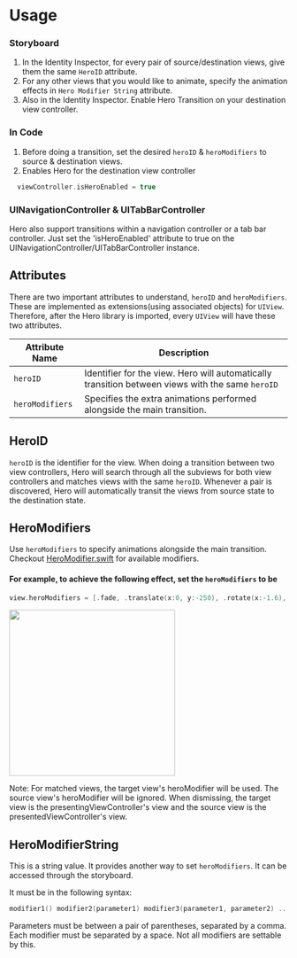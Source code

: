 # Usage

### Storyboard

1. In the Identity Inspector, for every pair of source/destination views, give them the same `HeroID` attribute.
3. For any other views that you would like to animate, specify the animation effects in `Hero Modifier String` attribute.
4. Also in the Identity Inspector. Enable Hero Transition on your destination view controller.

### In Code

1. Before doing a transition, set the desired `heroID` & `heroModifiers` to source & destination views.
2. Enables Hero for the destination view controller

  ```swift
    viewController.isHeroEnabled = true
  ```

### UINavigationController & UITabBarController

Hero also support transitions within a navigation controller or a tab bar controller.
Just set the 'isHeroEnabled' attribute to true on the UINavigationController/UITabBarController instance.

## Attributes
There are two important attributes to understand, `heroID` and `heroModifiers`. These are implemented as extensions(using associated objects) for `UIView`. Therefore, after the Hero library is imported, every `UIView` will have these two attributes.

| Attribute Name | Description |
| --- | --- |
| `heroID`    | Identifier for the view. Hero will automatically transition between views with the same `heroID` |
| `heroModifiers` | Specifies the extra animations performed alongside the main transition. |

## HeroID

`heroID` is the identifier for the view. When doing a transition between two view controllers,
Hero will search through all the subviews for both view controllers and matches views with the same `heroID`. Whenever a pair is discovered,
Hero will automatically transit the views from source state to the destination state.

## HeroModifiers

Use `heroModifiers` to specify animations alongside the main transition. Checkout [HeroModifier.swift](https://github.com/lkzhao/Hero/blob/master/Sources/HeroModifier.swift) for available modifiers.

#### For example, to achieve the following effect, set the `heroModifiers` to be

```swift
view.heroModifiers = [.fade, .translate(x:0, y:-250), .rotate(x:-1.6), .scale(1.5)]
```

<img src="https://github.com/lkzhao/Hero/blob/master/Resources/heroTransition.gif?raw=true" width="300">

Note: For matched views, the target view's heroModifier will be used. The source view's heroModifier will be ignored. When dismissing, the target view is the presentingViewController's view and the source view is the presentedViewController's view.

## HeroModifierString

This is a string value. It provides another way to set `heroModifiers`. It can be accessed through the storyboard.

It must be in the following syntax:

```swift
modifier1() modifier2(parameter1) modifier3(parameter1, parameter2) ...
```

Parameters must be between a pair of parentheses, separated by a comma. 
Each modifier must be separated by a space. Not all modifiers are settable by this.
